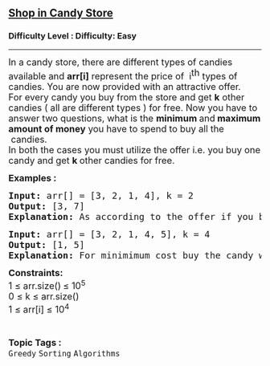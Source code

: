 <h2><a href="https://www.geeksforgeeks.org/problems/shop-in-candy-store1145/1">Shop in Candy Store</a></h2><h3>Difficulty Level : Difficulty: Easy</h3><hr><div class="problems_problem_content__Xm_eO"><p><span style="font-size: 18px;"><span style="font-size: 18px;">In a candy store, there are different types of candies available and&nbsp;<strong>arr</strong></span><strong style="font-size: 18px;">[i]</strong><span style="font-size: 18px;"> represent the price of&nbsp; i</span><sup style="font-size: 18px;">th</sup><span style="font-size: 18px;"> types of candies. You are now provided with an attractive offer.</span><br><span style="font-size: 18px;">For every candy you buy from the store and get </span><strong style="font-size: 18px;">k</strong><span style="font-size: 18px;"> other candies ( all are different types ) for free. Now you have to answer two questions, what is the </span><strong style="font-size: 18px;">minimum </strong><span style="font-size: 18px;">and</span><strong style="font-size: 18px;"> maximum amount of money</strong><span style="font-size: 18px;"> you have to spend to buy all the</span><strong style="font-size: 18px;"> </strong><span style="font-size: 18px;">&nbsp;candies.</span><br><span style="font-size: 18px;">In both the cases you must utilize the offer i.e. you buy one candy and get </span><strong style="font-size: 18px;">k </strong><span style="font-size: 18px;">other candies for free.</span></span></p>
<p><strong><span style="font-size: 18px;">Examples : <br></span></strong></p>
<pre><span style="font-size: 18px;"><strong>Input: </strong>arr[] = [3, 2, 1, 4], k = 2<br></span><span style="font-size: 18px;"><strong>Output: </strong>[</span><span style="font-size: 18px;">3, 7]<br></span><span style="font-size: 18px;"><strong>Explanation: </strong>As according to the offer if you buy one candy you can take at most two more for free. So in the first case, you buy the candy worth 1 and takes candies worth 3 and 4 for free, also you need to buy candy worth 2. So <strong>min cost</strong>: 1+2 = 3. In the second case, you can buy the candy worth 4 and takes candies worth 1 and 2 for free, also you need to buy candy worth 3. So <strong>max cost:</strong> 3+4 = 7.</span></pre>
<pre><span style="font-size: 18px;"><strong>Input:</strong> arr</span><span style="font-size: 18px;">[] = [3, 2, 1, 4, 5], k = 4</span><span style="font-size: 18px;"><strong>
Output:</strong> [</span><span style="font-size: 18px;">1, 5]
<strong>Explanation: </strong></span><span style="font-size: 18px;">For minimimum cost buy the candy with the cost 1 and get all the other candies for free. For maximum cost buy the candy with the cost 5 and get all other candies for free.</span>
</pre>
<p><span style="font-size: 18px;"><strong>Constraints:</strong><br>1 ≤ arr.size()<strong>&nbsp;</strong>≤ 10<sup>5</sup><br>0 ≤ k ≤ arr.size()<br>1 ≤ arr[i] ≤ 10<sup>4</sup></span></p></div><br><p><span style=font-size:18px><strong>Topic Tags : </strong><br><code>Greedy</code>&nbsp;<code>Sorting</code>&nbsp;<code>Algorithms</code>&nbsp;